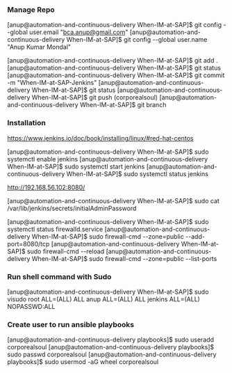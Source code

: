 ### Manage Repo
[anup@automation-and-continuous-delivery When-IM-at-SAP]$ git config --global user.email "bca.anup@gmail.com"
[anup@automation-and-continuous-delivery When-IM-at-SAP]$ git config --global user.name "Anup Kumar Mondal"

[anup@automation-and-continuous-delivery When-IM-at-SAP]$ git add .
[anup@automation-and-continuous-delivery When-IM-at-SAP]$ git status
[anup@automation-and-continuous-delivery When-IM-at-SAP]$ git commit -m "When-IM-at-SAP-Jenkins"
[anup@automation-and-continuous-delivery When-IM-at-SAP]$ git status
[anup@automation-and-continuous-delivery When-IM-at-SAP]$ git push (corporealsoul)
[anup@automation-and-continuous-delivery When-IM-at-SAP]$ git branch

### Installation
https://www.jenkins.io/doc/book/installing/linux/#red-hat-centos

[anup@automation-and-continuous-delivery When-IM-at-SAP]$ sudo systemctl enable jenkins
[anup@automation-and-continuous-delivery When-IM-at-SAP]$ sudo systemctl start jenkins
[anup@automation-and-continuous-delivery When-IM-at-SAP]$ sudo systemctl status jenkins

http://192.168.56.102:8080/

[anup@automation-and-continuous-delivery When-IM-at-SAP]$ sudo cat /var/lib/jenkins/secrets/initialAdminPassword

[anup@automation-and-continuous-delivery When-IM-at-SAP]$ sudo systemctl status firewalld.service
[anup@automation-and-continuous-delivery When-IM-at-SAP]$ sudo firewall-cmd --zone=public --add-port=8080/tcp 
[anup@automation-and-continuous-delivery When-IM-at-SAP]$ sudo firewall-cmd --reload
[anup@automation-and-continuous-delivery When-IM-at-SAP]$ sudo firewall-cmd --zone=public --list-ports

### Run shell command with Sudo
[anup@automation-and-continuous-delivery When-IM-at-SAP]$ sudo visudo
root    ALL=(ALL)       ALL
anup    ALL=(ALL)       ALL
jenkins ALL=(ALL)       NOPASSWD:ALL

### Create user to run ansible playbooks
[anup@automation-and-continuous-delivery playbooks]$ sudo useradd corporealsoul
[anup@automation-and-continuous-delivery playbooks]$ sudo passwd corporealsoul
[anup@automation-and-continuous-delivery playbooks]$ sudo usermod -aG wheel corporealsoul